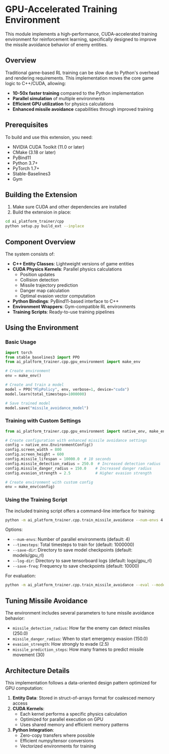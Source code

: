 # GPU-Accelerated Training Environment

This module implements a high-performance, CUDA-accelerated training environment for reinforcement learning, specifically designed to improve the missile avoidance behavior of enemy entities.

## Overview

Traditional game-based RL training can be slow due to Python's overhead and rendering requirements. This implementation moves the core game logic to C++/CUDA, allowing:

- **10-50x faster training** compared to the Python implementation
- **Parallel simulation** of multiple environments
- **Efficient GPU utilization** for physics calculations
- **Enhanced missile avoidance** capabilities through improved training

## Prerequisites

To build and use this extension, you need:

- NVIDIA CUDA Toolkit (11.0 or later)
- CMake (3.18 or later)
- PyBind11
- Python 3.7+
- PyTorch 1.7+
- Stable-Baselines3
- Gym

## Building the Extension

1. Make sure CUDA and other dependencies are installed
2. Build the extension in place:

```bash
cd ai_platform_trainer/cpp
python setup.py build_ext --inplace
```

## Component Overview

The system consists of:

- **C++ Entity Classes**: Lightweight versions of game entities
- **CUDA Physics Kernels**: Parallel physics calculations
  - Position updates
  - Collision detection
  - Missile trajectory prediction
  - Danger map calculation
  - Optimal evasion vector computation
- **Python Bindings**: PyBind11-based interface to C++
- **Environment Wrappers**: Gym-compatible RL environments
- **Training Scripts**: Ready-to-use training pipelines

## Using the Environment

### Basic Usage

```python
import torch
from stable_baselines3 import PPO
from ai_platform_trainer.cpp.gpu_environment import make_env

# Create environment
env = make_env()

# Create and train a model
model = PPO("MlpPolicy", env, verbose=1, device="cuda")
model.learn(total_timesteps=1000000)

# Save trained model
model.save("missile_avoidance_model")
```

### Training with Custom Settings

```python
from ai_platform_trainer.cpp.gpu_environment import native_env, make_env

# Create configuration with enhanced missile avoidance settings
config = native_env.EnvironmentConfig()
config.screen_width = 800
config.screen_height = 600
config.missile_lifespan = 10000.0  # 10 seconds
config.missile_detection_radius = 250.0  # Increased detection radius
config.missile_danger_radius = 150.0    # Increased danger radius
config.evasion_strength = 2.5           # Higher evasion strength

# Create environment with custom config
env = make_env(config)
```

### Using the Training Script

The included training script offers a command-line interface for training:

```bash
python -m ai_platform_trainer.cpp.train_missile_avoidance --num-envs 4 --timesteps 1000000
```

Options:
- `--num-envs`: Number of parallel environments (default: 4)
- `--timesteps`: Total timesteps to train for (default: 1000000)
- `--save-dir`: Directory to save model checkpoints (default: models/gpu_rl)
- `--log-dir`: Directory to save tensorboard logs (default: logs/gpu_rl)
- `--save-freq`: Frequency to save checkpoints (default: 10000)

For evaluation:
```bash
python -m ai_platform_trainer.cpp.train_missile_avoidance --eval --model-path models/gpu_rl/final_model
```

## Tuning Missile Avoidance

The environment includes several parameters to tune missile avoidance behavior:

- `missile_detection_radius`: How far the enemy can detect missiles (250.0)
- `missile_danger_radius`: When to start emergency evasion (150.0)
- `evasion_strength`: How strongly to evade (2.5)
- `missile_prediction_steps`: How many frames to predict missile movement (30)

## Architecture Details

This implementation follows a data-oriented design pattern optimized for GPU computation:

1. **Entity Data**: Stored in struct-of-arrays format for coalesced memory access
2. **CUDA Kernels**: 
   - Each kernel performs a specific physics calculation
   - Optimized for parallel execution on GPU
   - Uses shared memory and efficient memory patterns
3. **Python Integration**:
   - Zero-copy transfers where possible
   - Efficient numpy/tensor conversions
   - Vectorized environments for training
